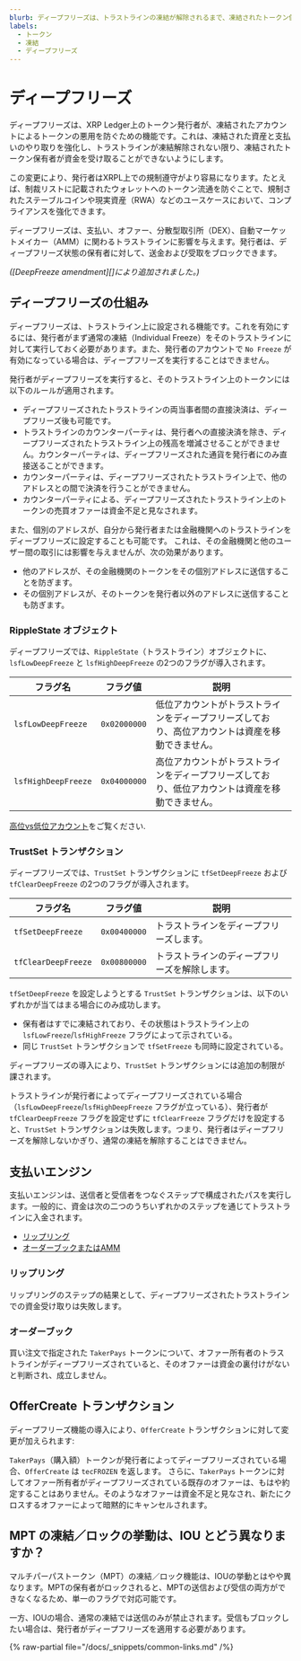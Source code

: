 ```yaml
---
blurb: ディープフリーズは、トラストラインの凍結が解除されるまで、凍結されたトークン保有者がその資金を送受信できないようにします。
labels:
  - トークン
  - 凍結
  - ディープフリーズ
---
```

# ディープフリーズ

ディープフリーズは、XRP Ledger上のトークン発行者が、凍結されたアカウントによるトークンの悪用を防ぐための機能です。これは、凍結された資産と支払いのやり取りを強化し、トラストラインが凍結解除されない限り、凍結されたトークン保有者が資金を受け取ることができないようにします。

この変更により、発行者はXRPL上での規制遵守がより容易になります。たとえば、制裁リストに記載されたウォレットへのトークン流通を防ぐことで、規制されたステーブルコインや現実資産（RWA）などのユースケースにおいて、コンプライアンスを強化できます。

ディープフリーズは、支払い、オファー、分散型取引所（DEX）、自動マーケットメイカー（AMM）に関わるトラストラインに影響を与えます。発行者は、ディープフリーズ状態の保有者に対して、送金および受取をブロックできます。

_([DeepFreeze amendment][]により追加されました。)_

## ディープフリーズの仕組み

ディープフリーズは、トラストライン上に設定される機能です。これを有効にするには、発行者がまず通常の凍結（Individual Freeze）をそのトラストラインに対して実行しておく必要があります。また、発行者のアカウントで `No Freeze` が有効になっている場合は、ディープフリーズを実行することはできません。

発行者がディープフリーズを実行すると、そのトラストライン上のトークンには以下のルールが適用されます。

- ディープフリーズされたトラストラインの両当事者間の直接決済は、ディープフリーズ後も可能です。
- トラストラインのカウンターパーティは、発行者への直接決済を除き、ディープフリーズされたトラストライン上の残高を増減させることができません。カウンターパーティは、ディープフリーズされた通貨を発行者にのみ直接送ることができます。
- カウンターパーティは、ディープフリーズされたトラストライン上で、他のアドレスとの間で決済を行うことができません。
- カウンターパーティによる、ディープフリーズされたトラストライン上のトークンの売買オファーは資金不足と見なされます。

また、個別のアドレスが、自分から発行者または金融機関へのトラストラインをディープフリーズに設定することも可能です。
これは、その金融機関と他のユーザー間の取引には影響を与えませんが、次の効果があります。

- 他のアドレスが、その金融機関のトークンをその個別アドレスに送信することを防ぎます。
- その個別アドレスが、そのトークンを発行者以外のアドレスに送信することも防ぎます。

### RippleState オブジェクト

ディープフリーズでは、`RippleState`（トラストライン）オブジェクトに、`lsfLowDeepFreeze` と `lsfHighDeepFreeze` の2つのフラグが導入されます。

| フラグ名	| フラグ値	| 説明 |
|-----------|-------------|-------------|
| `lsfLowDeepFreeze`	| `0x02000000`	| 低位アカウントがトラストラインをディープフリーズしており、高位アカウントは資産を移動できません。 |
| `lsfHighDeepFreeze`	| `0x04000000`	| 高位アカウントがトラストラインをディープフリーズしており、低位アカウントは資産を移動できません。 |

[高位vs低位アカウント](../../../references/protocol/ledger-data/ledger-entry-types/ripplestate.md#high-vs-low-account)をご覧ください.

### TrustSet トランザクション

ディープフリーズでは、`TrustSet` トランザクションに `tfSetDeepFreeze` および `tfClearDeepFreeze` の2つのフラグが導入されます。

| フラグ名	| フラグ値	| 説明 |
|-----------|-------------|-------------|
| `tfSetDeepFreeze`	| `0x00400000`	| トラストラインをディープフリーズします。 |
| `tfClearDeepFreeze`	| `0x00800000` | トラストラインのディープフリーズを解除します。 |

`tfSetDeepFreeze` を設定しようとする `TrustSet` トランザクションは、以下のいずれかが当てはまる場合にのみ成功します。

- 保有者はすでに凍結されており、その状態はトラストライン上の `lsfLowFreeze`/`lsfHighFreeze` フラグによって示されている。
- 同じ `TrustSet` トランザクションで `tfSetFreeze` も同時に設定されている。

ディープフリーズの導入により、`TrustSet` トランザクションには追加の制限が課されます。

トラストラインが発行者によってディープフリーズされている場合（`lsfLowDeepFreeze`/`lsfHighDeepFreeze` フラグが立っている）、発行者が `tfClearDeepFreeze` フラグを設定せずに `tfClearFreeze` フラグだけを設定すると、`TrustSet` トランザクションは失敗します。つまり、発行者はディープフリーズを解除しないかぎり、通常の凍結を解除することはできません。

## 支払いエンジン

支払いエンジンは、送信者と受信者をつなぐステップで構成されたパスを実行します。一般的に、資金は次の二つのうちいずれかのステップを通じてトラストラインに入金されます。

- [リップリング](#リップリング)
- [オーダーブックまたはAMM](#order-book)

### リップリング

リップリングのステップの結果として、ディープフリーズされたトラストラインでの資金受け取りは失敗します。

### オーダーブック

買い注文で指定された `TakerPays` トークンについて、オファー所有者のトラストラインがディープフリーズされていると、そのオファーは資金の裏付けがないと判断され、成立しません。

## OfferCreate トランザクション

ディープフリーズ機能の導入により、`OfferCreate` トランザクションに対して変更が加えられます:

`TakerPays`（購入額）トークンが発行者によってディープフリーズされている場合、`OfferCreate` は `tecFROZEN` を返します。
さらに、`TakerPays` トークンに対してオファー所有者がディープフリーズされている既存のオファーは、もはや約定することはありません。そのようなオファーは資金不足と見なされ、新たにクロスするオファーによって暗黙的にキャンセルされます。

## MPT の凍結／ロックの挙動は、IOU とどう異なりますか？

マルチパーパストークン（MPT）の凍結／ロック機能は、IOUの挙動とはやや異なります。MPTの保有者がロックされると、MPTの送信および受信の両方ができなくなるため、単一のフラグで対応可能です。

一方、IOUの場合、通常の凍結では送信のみが禁止されます。受信もブロックしたい場合は、発行者がディープフリーズを適用する必要があります。

{% raw-partial file="/docs/_snippets/common-links.md" /%}
